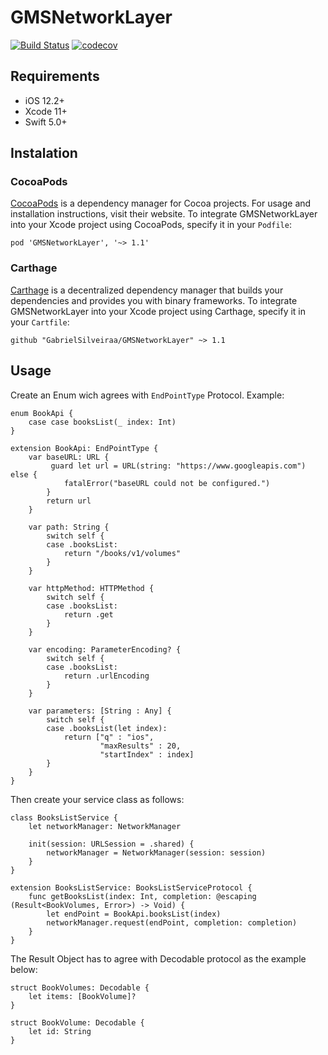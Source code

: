 # GMSNetworkLayer
[![Build Status](https://travis-ci.com/GabrielSilveiraa/GMSNetworkLayer.svg?branch=master)](https://travis-ci.com/GabrielSilveiraa/GMSNetworkLayer) [![codecov](https://codecov.io/gh/GabrielSilveiraa/GMSNetworkLayer/branch/master/graph/badge.svg)](https://codecov.io/gh/GabrielSilveiraa/GMSNetworkLayer)


## Requirements

- iOS 12.2+
- Xcode 11+
- Swift 5.0+

## Instalation

### CocoaPods

[CocoaPods](https://cocoapods.org) is a dependency manager for Cocoa projects. For usage and installation instructions, visit their website. To integrate GMSNetworkLayer into your Xcode project using CocoaPods, specify it in your `Podfile`:

```
pod 'GMSNetworkLayer', '~> 1.1'
```

### Carthage

[Carthage](https://github.com/Carthage/Carthage) is a decentralized dependency manager that builds your dependencies and provides you with binary frameworks. To integrate GMSNetworkLayer into your Xcode project using Carthage, specify it in your `Cartfile`:

```
github "GabrielSilveiraa/GMSNetworkLayer" ~> 1.1
```

## Usage

Create an Enum wich agrees with `EndPointType` Protocol. 
Example:

```
enum BookApi {
    case case booksList(_ index: Int)
}

extension BookApi: EndPointType {
    var baseURL: URL {
         guard let url = URL(string: "https://www.googleapis.com") else {
            fatalError("baseURL could not be configured.")
        }
        return url
    }
    
    var path: String {
        switch self {
        case .booksList:
            return "/books/v1/volumes"
        }
    }
    
    var httpMethod: HTTPMethod {
        switch self {
        case .booksList:
            return .get
        }
    }
    
    var encoding: ParameterEncoding? {
        switch self {
        case .booksList:
            return .urlEncoding
        }
    }
    
    var parameters: [String : Any] {
        switch self {
        case .booksList(let index):
            return ["q" : "ios",
                    "maxResults" : 20,
                    "startIndex" : index]
        }
    }
}
```
Then create your service class as follows:

```
class BooksListService {
    let networkManager: NetworkManager
    
    init(session: URLSession = .shared) {
        networkManager = NetworkManager(session: session)
    }
}

extension BooksListService: BooksListServiceProtocol {
    func getBooksList(index: Int, completion: @escaping (Result<BookVolumes, Error>) -> Void) {
        let endPoint = BookApi.booksList(index)
        networkManager.request(endPoint, completion: completion)
    }
}
```

The Result Object has to agree with Decodable protocol as the example below:

```
struct BookVolumes: Decodable {
    let items: [BookVolume]?
}

struct BookVolume: Decodable {
    let id: String
}
```
